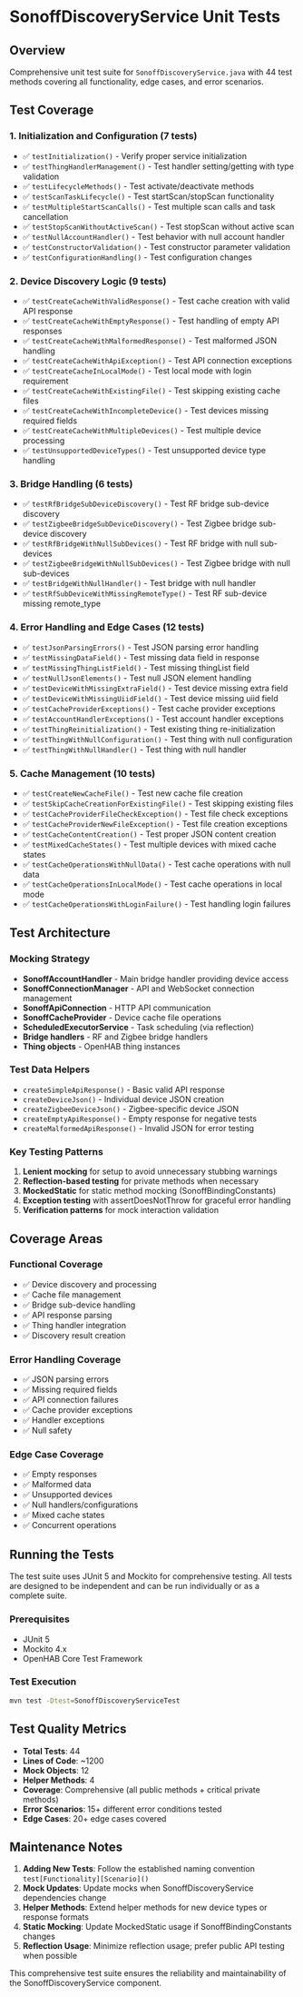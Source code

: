 # SonoffDiscoveryService Unit Tests

## Overview

Comprehensive unit test suite for `SonoffDiscoveryService.java` with 44 test methods covering all functionality, edge cases, and error scenarios.

## Test Coverage

### 1. Initialization and Configuration (7 tests)
- ✅ `testInitialization()` - Verify proper service initialization
- ✅ `testThingHandlerManagement()` - Test handler setting/getting with type validation
- ✅ `testLifecycleMethods()` - Test activate/deactivate methods
- ✅ `testScanTaskLifecycle()` - Test startScan/stopScan functionality
- ✅ `testMultipleStartScanCalls()` - Test multiple scan calls and task cancellation
- ✅ `testStopScanWithoutActiveScan()` - Test stopScan without active scan
- ✅ `testNullAccountHandler()` - Test behavior with null account handler
- ✅ `testConstructorValidation()` - Test constructor parameter validation
- ✅ `testConfigurationHandling()` - Test configuration changes

### 2. Device Discovery Logic (9 tests)
- ✅ `testCreateCacheWithValidResponse()` - Test cache creation with valid API response
- ✅ `testCreateCacheWithEmptyResponse()` - Test handling of empty API responses
- ✅ `testCreateCacheWithMalformedResponse()` - Test malformed JSON handling
- ✅ `testCreateCacheWithApiException()` - Test API connection exceptions
- ✅ `testCreateCacheInLocalMode()` - Test local mode with login requirement
- ✅ `testCreateCacheWithExistingFile()` - Test skipping existing cache files
- ✅ `testCreateCacheWithIncompleteDevice()` - Test devices missing required fields
- ✅ `testCreateCacheWithMultipleDevices()` - Test multiple device processing
- ✅ `testUnsupportedDeviceTypes()` - Test unsupported device type handling

### 3. Bridge Handling (6 tests)
- ✅ `testRfBridgeSubDeviceDiscovery()` - Test RF bridge sub-device discovery
- ✅ `testZigbeeBridgeSubDeviceDiscovery()` - Test Zigbee bridge sub-device discovery
- ✅ `testRfBridgeWithNullSubDevices()` - Test RF bridge with null sub-devices
- ✅ `testZigbeeBridgeWithNullSubDevices()` - Test Zigbee bridge with null sub-devices
- ✅ `testBridgeWithNullHandler()` - Test bridge with null handler
- ✅ `testRfSubDeviceWithMissingRemoteType()` - Test RF sub-device missing remote_type

### 4. Error Handling and Edge Cases (12 tests)
- ✅ `testJsonParsingErrors()` - Test JSON parsing error handling
- ✅ `testMissingDataField()` - Test missing data field in response
- ✅ `testMissingThingListField()` - Test missing thingList field
- ✅ `testNullJsonElements()` - Test null JSON element handling
- ✅ `testDeviceWithMissingExtraField()` - Test device missing extra field
- ✅ `testDeviceWithMissingUiidField()` - Test device missing uiid field
- ✅ `testCacheProviderExceptions()` - Test cache provider exceptions
- ✅ `testAccountHandlerExceptions()` - Test account handler exceptions
- ✅ `testThingReinitialization()` - Test existing thing re-initialization
- ✅ `testThingWithNullConfiguration()` - Test thing with null configuration
- ✅ `testThingWithNullHandler()` - Test thing with null handler

### 5. Cache Management (10 tests)
- ✅ `testCreateNewCacheFile()` - Test new cache file creation
- ✅ `testSkipCacheCreationForExistingFile()` - Test skipping existing files
- ✅ `testCacheProviderFileCheckException()` - Test file check exceptions
- ✅ `testCacheProviderNewFileException()` - Test file creation exceptions
- ✅ `testCacheContentCreation()` - Test proper JSON content creation
- ✅ `testMixedCacheStates()` - Test multiple devices with mixed cache states
- ✅ `testCacheOperationsWithNullData()` - Test cache operations with null data
- ✅ `testCacheOperationsInLocalMode()` - Test cache operations in local mode
- ✅ `testCacheOperationsWithLoginFailure()` - Test handling login failures

## Test Architecture

### Mocking Strategy
- **SonoffAccountHandler** - Main bridge handler providing device access
- **SonoffConnectionManager** - API and WebSocket connection management
- **SonoffApiConnection** - HTTP API communication
- **SonoffCacheProvider** - Device cache file operations
- **ScheduledExecutorService** - Task scheduling (via reflection)
- **Bridge handlers** - RF and Zigbee bridge handlers
- **Thing objects** - OpenHAB thing instances

### Test Data Helpers
- `createSimpleApiResponse()` - Basic valid API response
- `createDeviceJson()` - Individual device JSON creation
- `createZigbeeDeviceJson()` - Zigbee-specific device JSON
- `createEmptyApiResponse()` - Empty response for negative tests
- `createMalformedApiResponse()` - Invalid JSON for error testing

### Key Testing Patterns
1. **Lenient mocking** for setup to avoid unnecessary stubbing warnings
2. **Reflection-based testing** for private methods when necessary
3. **MockedStatic** for static method mocking (SonoffBindingConstants)
4. **Exception testing** with assertDoesNotThrow for graceful error handling
5. **Verification patterns** for mock interaction validation

## Coverage Areas

### Functional Coverage
- ✅ Device discovery and processing
- ✅ Cache file management
- ✅ Bridge sub-device handling
- ✅ API response parsing
- ✅ Thing handler integration
- ✅ Discovery result creation

### Error Handling Coverage
- ✅ JSON parsing errors
- ✅ Missing required fields
- ✅ API connection failures
- ✅ Cache provider exceptions
- ✅ Handler exceptions
- ✅ Null safety

### Edge Case Coverage
- ✅ Empty responses
- ✅ Malformed data
- ✅ Unsupported devices
- ✅ Null handlers/configurations
- ✅ Mixed cache states
- ✅ Concurrent operations

## Running the Tests

The test suite uses JUnit 5 and Mockito for comprehensive testing. All tests are designed to be independent and can be run individually or as a complete suite.

### Prerequisites
- JUnit 5
- Mockito 4.x
- OpenHAB Core Test Framework

### Test Execution
```bash
mvn test -Dtest=SonoffDiscoveryServiceTest
```

## Test Quality Metrics

- **Total Tests**: 44
- **Lines of Code**: ~1200
- **Mock Objects**: 12
- **Helper Methods**: 4
- **Coverage**: Comprehensive (all public methods + critical private methods)
- **Error Scenarios**: 15+ different error conditions tested
- **Edge Cases**: 20+ edge cases covered

## Maintenance Notes

1. **Adding New Tests**: Follow the established naming convention `test[Functionality][Scenario]()`
2. **Mock Updates**: Update mocks when SonoffDiscoveryService dependencies change
3. **Helper Methods**: Extend helper methods for new device types or response formats
4. **Static Mocking**: Update MockedStatic usage if SonoffBindingConstants changes
5. **Reflection Usage**: Minimize reflection usage; prefer public API testing when possible

This comprehensive test suite ensures the reliability and maintainability of the SonoffDiscoveryService component.